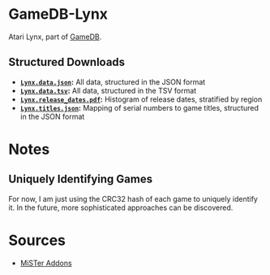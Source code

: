 # GameDB-Lynx
Atari Lynx, part of [GameDB](https://github.com/niemasd/GameDB).

## Structured Downloads
* **[`Lynx.data.json`](https://github.com/niemasd/GameDB-Lynx/releases/latest/download/Lynx.data.json):** All data, structured in the JSON format
* **[`Lynx.data.tsv`](https://github.com/niemasd/GameDB-Lynx/releases/latest/download/Lynx.data.tsv):** All data, structured in the TSV format
* **[`Lynx.release_dates.pdf`](https://github.com/niemasd/GameDB-Lynx/releases/latest/download/Lynx.release_dates.pdf):** Histogram of release dates, stratified by region
* **[`Lynx.titles.json`](https://github.com/niemasd/GameDB-Lynx/releases/latest/download/Lynx.titles.json):** Mapping of serial numbers to game titles, structured in the JSON format

# Notes

## Uniquely Identifying Games

For now, I am just using the CRC32 hash of each game to uniquely identify it. In the future, more sophisticated approaches can be discovered.

# Sources

* [MiSTer Addons](https://misteraddons.com/)
